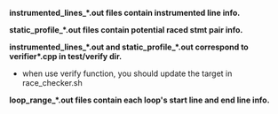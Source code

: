 **instrumented\_lines\_\*.out files contain instrumented line info.**

**static\_profile\_\*.out files contain potential raced stmt pair info.**

**instrumented\_lines\_\*.out and static\_profile\_\*.out correspond to verifier\*.cpp
in test/verify dir.**

*	when use verify function, you should update the target in race_checker.sh

**loop\_range\_\*.out files contain each loop's start line and end line info.**